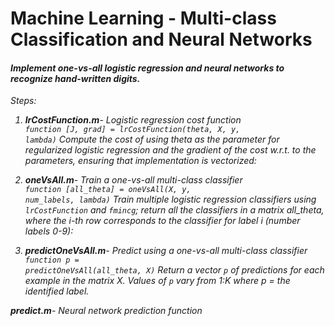 # Machine Learning - Multi-class Classification and Neural Networks

#### <em>Implement one-vs-all logistic regression and neural networks to recognize hand-written digits.<br>

Steps:
1) <em><strong>lrCostFunction.m</em></strong>- Logistic regression cost function<br>
<code>function [J, grad] = lrCostFunction(theta, X, y, lambda)</code>
<em>Compute the cost of using theta as the parameter for regularized logistic regression and the gradient of the cost w.r.t. to the parameters, ensuring that implementation is vectorized:</em><br>

2) <em><strong>oneVsAll.m</em></strong>- Train a one-vs-all multi-class classifier<br>
<code>function [all_theta] = oneVsAll(X, y, num_labels, lambda)</code>
<em>Train multiple logistic regression classifiers using <code>lrCostFunction</code> and <code>fmincg</code>; return all the classifiers in a matrix all_theta, where the i-th row corresponds to the classifier for label i (number labels 0-9):</em><br>

3) <em><strong>predictOneVsAll.m</em></strong>- Predict using a one-vs-all multi-class classifier<br>
<code>function p = predictOneVsAll(all_theta, X)</code>
<em> Return a vector <code>p</code> of predictions for each example in the matrix X. Values of <code>p</code> vary from 1:K where p = the identified label.</em><br>
  
<em><strong>predict.m</em></strong>- Neural network prediction function<br>

